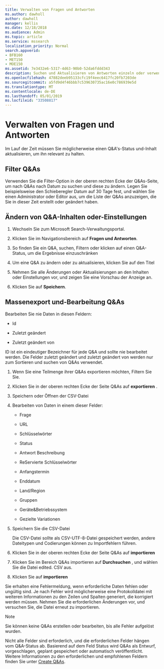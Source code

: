 ```yaml
---
title: Verwalten von Fragen und Antworten
ms.author: dawholl
author: dawholl
manager: kellis
ms.date: 12/18/2018
ms.audience: Admin
ms.topic: article
ms.service: mssearch
localization_priority: Normal
search.appverid:
- BFB160
- MET150
- MOE150
ms.assetid: 7e3432e6-5317-4d63-90b0-52da6fddd343
description: Suchen und Aktualisieren von Antworten einzeln oder verwenden der verfügbaren Microsoft-Such Tools, um Sie alle gleichzeitig zu bearbeiten
ms.openlocfilehash: 47882deeb95133cfc19f4eec6417fc20fb7203de
ms.sourcegitcommit: a5fd9d4f46bbb7c539630735ac16e0c786939e5d
ms.translationtype: MT
ms.contentlocale: de-DE
ms.lasthandoff: 05/01/2019
ms.locfileid: "33508817"
---
```

# <a name="manage-qas"></a>Verwalten von Fragen und Antworten

Im Lauf der Zeit müssen Sie möglicherweise einen Q&A's-Status und-Inhalt aktualisieren, um ihn relevant zu halten.
  
## <a name="filter-qas"></a>Filter Q&As

Verwenden Sie die Filter-Option in der oberen rechten Ecke der Q&As-Seite, um nach Q&As nach Datum zu suchen und diese zu ändern. Legen Sie beispielsweise den Schieberegler Datum auf 30 Tage fest, und wählen Sie einen Administrator oder Editor aus, um die Liste der Q&As anzuzeigen, die Sie in dieser Zeit erstellt oder geändert haben.
  
## <a name="change-qa-content-or-settings"></a>Ändern von Q&A-Inhalten oder-Einstellungen

1. Wechseln Sie zum Microsoft Search-Verwaltungsportal.
    
2. Klicken Sie im Navigationsbereich auf **Fragen und Antworten**.
    
3. So finden Sie ein Q&A, suchen, Filtern oder klicken auf einen Q&A-Status, um die Ergebnisse einzuschränken
    
4. Um eine Q&A zu ändern oder zu aktualisieren, klicken Sie auf den Titel
    
5. Nehmen Sie alle Änderungen oder Aktualisierungen an den Inhalten oder Einstellungen vor, und zeigen Sie eine Vorschau der Anzeige an.
    
6. Klicken Sie auf **Speichern**.
    
## <a name="bulk-export-and-edit-qas"></a>Massenexport und-Bearbeitung Q&As

Bearbeiten Sie nie Daten in diesen Feldern:
  
- Id
    
- Zuletzt geändert
    
- Zuletzt geändert von
    
ID ist ein eindeutiger Bezeichner für jede Q&A und sollte nie bearbeitet werden. Die Felder zuletzt geändert und zuletzt geändert von werden nur zum Sortieren und suchen von Q&As verwendet.
  
1. Wenn Sie eine Teilmenge ihrer Q&As exportieren möchten, Filtern Sie Sie.
    
2. Klicken Sie in der oberen rechten Ecke der Seite Q&As auf **exportieren** .
    
3. Speichern oder Öffnen der CSV-Datei
    
4. Bearbeiten von Daten in einem dieser Felder:
    
   - Frage
    
   - URL
      
   - Schlüsselwörter
    
   - Status
    
   - Antwort Beschreibung
    
   - ReServierte Schlüsselwörter
    
   - Anfangstermin
    
   - Enddatum
    
   - Land/Region
    
   - Gruppen
    
   - Geräte&amp;Betriebssystem
    
   - Gezielte Variationen
    
5. Speichern Sie die CSV-Datei

    Die CSV-Datei sollte als CSV-UTF-8-Datei gespeichert werden, andere Dateitypen und Codierungen können zu Importfehlern führen.
    
6. Klicken Sie in der oberen rechten Ecke der Seite Q&As auf **importieren**
    
7. Klicken Sie im Bereich Q&As importieren auf **Durchsuchen** , und wählen Sie die Datei edited. CSV aus. 
    
8. Klicken Sie auf **importieren**
    
Sie erhalten eine Fehlermeldung, wenn erforderliche Daten fehlen oder ungültig sind. Je nach Fehler wird möglicherweise eine Protokolldatei mit weiteren Informationen zu den Zeilen und Spalten generiert, die korrigiert werden müssen. Nehmen Sie die erforderlichen Änderungen vor, und versuchen Sie, die Datei erneut zu importieren.
  
> [!NOTE]
> Sie können keine Q&As erstellen oder bearbeiten, bis alle Fehler aufgelöst wurden. 
  
Nicht alle Felder sind erforderlich, und die erforderlichen Felder hängen vom Q&A-Status ab. Basierend auf dem Feld Status wird Q&As als Entwurf, vorgeschlagen, geplant gespeichert oder automatisch veröffentlicht. Weitere Informationen zu den erforderlichen und empfohlenen Feldern finden Sie unter [Create Q&As](create-qas.md).

  

